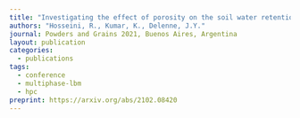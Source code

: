 ```yaml
---
title: "Investigating the effect of porosity on the soil water retention curve using the multiphase Lattice Boltzmann Method"
authors: "Hosseini, R., Kumar, K., Delenne, J.Y."
journal: Powders and Grains 2021, Buenos Aires, Argentina
layout: publication
categories: 
  - publications
tags:
  - conference
  - multiphase-lbm
  - hpc
preprint: https://arxiv.org/abs/2102.08420
---
```


